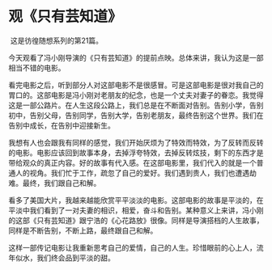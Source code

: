 # 观《只有芸知道》

​		这是彷徨随想系列的第21篇。



​		今天观看了冯小刚导演的《只有芸知道》的提前点映。总体来讲，我认为这是一部相当不错的电影。



​		看完电影之后，听到部分人对这部电影不是很感冒。可是这部电影是很对我自己的胃口的。这部电影是冯小刚对老朋友的纪念，也是一个丈夫对妻子的眷恋。我觉得这是一部公路片。在人生这段公路上，我们总是在不断面对告别。告别小学，告别初中，告别父母，告别同学，告别大学，告别老朋友，最终告别这个世界。我们在告别中成长，在告别中迎接新生。



​		我想有人也会跟我有同样的感觉，我们开始厌烦为了特效而特效，为了反转而反转的电影。电影应该回到故事本身，去掉浮夸特效，去掉反转炫技，剩下的东西才是带给观众的真正内容。好的故事有代入感。在这部电影里，我们代入的就是一个普通人的视角。我们忙于工作，疏忽了自己的爱好。我们遇到贵人，我们也遭遇劫难。最终，我们跟自己和解。



​		看多了美国大片，我越来越能欣赏平平淡淡的电影。这部电影的故事是平淡的，在平淡中我们看到了一对夫妻的相识，相爱，奋斗和告别。某种意义上来讲，冯小刚的这部《只有芸知道》跟宁浩的《心花路放》很像。同样是导演搭档的人生故事，同样是不断告别，不断上路，最终跟自己和解。



​		这样一部传记电影让我重新思考自己的爱情，自己的人生。珍惜眼前的心上人，流年似水，我们终会品到平淡的甜。